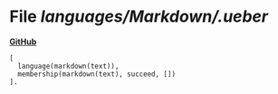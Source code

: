 # File _languages/Markdown/.ueber_
**[GitHub](https://github.com/softlang/yas/blob/master/languages/Markdown/.ueber)**
```
[
  language(markdown(text)),
  membership(markdown(text), succeed, [])
].
```
